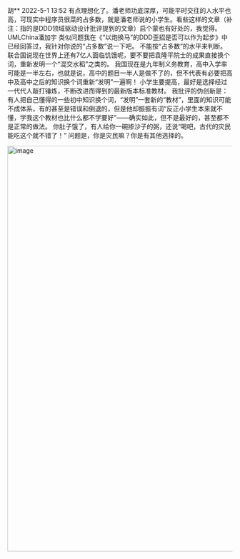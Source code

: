 胡** 2022-5-1 13:52
有点理想化了。潘老师功底深厚，可能平时交往的人水平也高，可现实中程序员很菜的占多数，就是潘老师说的小学生。看些这样的文章（补注：指的是DDD领域驱动设计批评提到的文章）启个蒙也有好处的，我觉得。
UMLChina潘加宇
类似问题我在《“以炮换马”的DDD歪招是否可以作为起步》中已经回答过，我针对你说的“占多数”说一下吧。
不能按“占多数”的水平来判断。联合国说现在世界上还有7亿人面临饥饿呢，要不要把袁隆平院士的成果直接换个词，重新发明一个“混交水稻”之类的。
我国现在是九年制义务教育，高中入学率可能是一半左右，也就是说，高中的题目一半人是做不了的，但不代表有必要把高中及高中之后的知识换个词重新“发明”一遍啊！
小学生要提高，最好是选择经过一代代人敲打锤炼，不断改进而得到的最新版本标准教材。
我批评的伪创新是：
有人把自己懂得的一些初中知识换个词，“发明”一套新的“教材”，里面的知识可能不成体系，有的甚至是错误和倒退的，但是他却振振有词“反正小学生本来就不懂，学我这个教材也比什么都不学要好”——确实如此，但不是最好的，甚至都不是正常的做法。
你肚子饿了，有人给你一碗掺沙子的粥，还说“喝吧，古代的灾民能吃这个就不错了！”
问题是，你是灾民嘛？你是有其他选择的。

<img width="1059" height="909" alt="image" src="https://github.com/user-attachments/assets/dd3c88b8-5ff9-47d7-af7d-8f5b622e5ede" />
